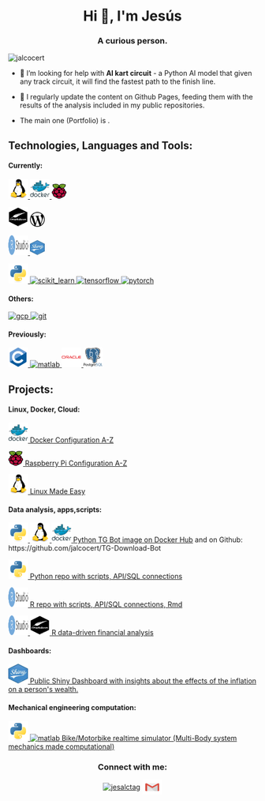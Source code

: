 <h1 align="center">Hi 👋, I'm Jesús</h1>
<h3 align="center">A curious person.</h3>

<p align="left"> <img src="https://komarev.com/ghpvc/?username=jalcocert&label=Profile%20views&color=0e75b6&style=flat" alt="jalcocert" /> </p>

- 🤝 I’m looking for help with **AI kart circuit** - a Python AI model that given any track circuit, it will find the fastest path to the finish line.

- 📝 I regularly update the content on Github Pages, feeding them with the results of the analysis included in my public repositories.

- The main one (Portfolio) is <a href="https://JAlcocerT.github.io/JAlcocerT/"> </a>.

</p>

<h2 align="left">Technologies, Languages and Tools:</h2>
<p align="left"> 
    
<h4 align="left">Currently:</h4>
<p align="left"> 

<p><a href="https://JAlcocerT.github.io/Linux/" target="_blank"> <img src="https://raw.githubusercontent.com/devicons/devicon/master/icons/linux/linux-original.svg" alt="linux" width="40" height="40"/> </a>
<a href="https://github.com/JAlcocerT/Docker" target="_blank"> <img src="https://raw.githubusercontent.com/devicons/devicon/master/icons/docker/docker-original-wordmark.svg" alt="docker" width="40" height="40"/> </a>
<a href="https://JAlcocerT.github.io/RPi/" target="_blank"> <img src="https://raw.githubusercontent.com/jalcocert/jalcocert/main/src/Raspberry_Pi_Logo.svg" alt="linux" width="30" height="30"/>
    
<p><a href="https://github.com/JAlcocerT/Docker/blob/main/README.md" target="_blank"> <img src="https://raw.githubusercontent.com/jalcocert/jalcocert/main/src/rmarkdown.svg" alt="python" width="40" height="40"/></a>      
<a href="https://JAlcocerT.github.io/JAlcocerT/" target="_blank"><img src="https://raw.githubusercontent.com/jalcocert/jalcocert/main/src/wp.svg" alt="linux" width="30" height="30"/>            


<p><a href="https://github.com/JAlcocerT/R_general" target="_blank"> <img src="https://raw.githubusercontent.com/jalcocert/jalcocert/main/src/RStudio.svg" alt="rstudio" width="40" height="40"/> </a>
<a href="https://JAlcocerT.github.io/RPi/" target="_blank"> <img src="https://github.com/JAlcocerT/JAlcocerT/raw/main/src/shiny_logo.png" alt="linux" width="30" height="30"/>
         
<p align="left">     
    
<a href="https://github.com/JAlcocerT/Python_general" target="_blank"> <img src="https://raw.githubusercontent.com/devicons/devicon/master/icons/python/python-original.svg" alt="python" width="40" height="40"/> </a> 
<a href="https://scikit-learn.org/" target="_blank"> <img src="https://upload.wikimedia.org/wikipedia/commons/0/05/Scikit_learn_logo_small.svg" alt="scikit_learn" width="40" height="40"/> </a> 
<a href="https://www.tensorflow.org" target="_blank"> <img src="https://www.vectorlogo.zone/logos/tensorflow/tensorflow-icon.svg" alt="tensorflow" width="40" height="40"/> </a> 
<a href="https://pytorch.org/" target="_blank"> <img src="https://www.vectorlogo.zone/logos/pytorch/pytorch-icon.svg" alt="pytorch" width="40" height="40"/> </a> 

<h4 align="left">Others:</h4>
<p align="left"> 
   

<p><a href="https://cloud.google.com" target="_blank"> <img src="https://www.vectorlogo.zone/logos/google_cloud/google_cloud-icon.svg" alt="gcp" width="40" height="40"/> </a>
<a href="https://git-scm.com/" target="_blank"> <img src="https://www.vectorlogo.zone/logos/git-scm/git-scm-icon.svg" alt="git" width="40" height="40"/> </a> 

    
    
<h4 align="left">Previously:</h4>
<p align="left"> 
<p><a href="https://www.cprogramming.com/" target="_blank"> <img src="https://raw.githubusercontent.com/devicons/devicon/master/icons/c/c-original.svg" alt="c" width="40" height="40"/> </a>
<a href="https://www.mathworks.com/" target="_blank"> <img src="https://upload.wikimedia.org/wikipedia/commons/2/21/Matlab_Logo.png" alt="matlab" width="40" height="40"/> </a> 
<a href="https://www.oracle.com/" target="_blank"> <img src="https://raw.githubusercontent.com/devicons/devicon/master/icons/oracle/oracle-original.svg" alt="oracle" width="40" height="40"/> </a>     
 <a href="https://www.postgresql.org" target="_blank"> <img src="https://raw.githubusercontent.com/devicons/devicon/master/icons/postgresql/postgresql-original-wordmark.svg" alt="postgresql" width="40" height="40"/> </a>
    
<p>    
<p>
<h2 align="left">Projects:</h2>
<p align="left"> 

 
<h4 align="left">Linux, Docker, Cloud:</h4>
<p align="left"> 
    
 
<p><a href="https://github.com/jalcocert/docker" target="_blank"> <img src="https://raw.githubusercontent.com/devicons/devicon/master/icons/docker/docker-original-wordmark.svg" alt="docker" width="40" height="40"/> </a>
<a href="https://jalcocert.github.io/docker/">Docker Configuration A-Z</a>
</p>

    
<p><a href="https://github.com/jalcocert/RPi" target="_blank"> <img src="https://raw.githubusercontent.com/jalcocert/jalcocert/main/src/Raspberry_Pi_Logo.svg" alt="linux" width="30" height="30"/> </a>
<a href="https://jalcocert.github.io/RPi/">Raspberry Pi Configuration A-Z</a>
</p>

<p><a href="https://github.com/jalcocert/Linux" target="_blank"> <img src="https://raw.githubusercontent.com/devicons/devicon/master/icons/linux/linux-original.svg" alt="linux" width="40" height="40"/> </a>
<a href="https://jalcocert.github.io/Linux">Linux Made Easy</a></p>

    
<h4 align="left">Data analysis, apps,scripts:</h4>
<p align="left"> 
    

<p> <a href="https://www.python.org" target="_blank"> <img src="https://raw.githubusercontent.com/devicons/devicon/master/icons/python/python-original.svg" alt="python" width="40" height="40"/> </a>
<a href="https://www.linux.org/" target="_blank"> <img src="https://raw.githubusercontent.com/devicons/devicon/master/icons/linux/linux-original.svg" alt="linux" width="40" height="40"/> </a>
<a href="https://www.docker.com/" target="_blank"> <img src="https://raw.githubusercontent.com/devicons/devicon/master/icons/docker/docker-original-wordmark.svg" alt="docker" width="40" height="40"/> </a>
<a href="https://hub.docker.com/repository/docker/jalcocert/tg_bot_torrent#">Python TG Bot image on Docker Hub</a>
and on Github: https://github.com/jalcocert/TG-Download-Bot 

    
 <p><a href="https://www.python.org" target="_blank"> <img src="https://raw.githubusercontent.com/devicons/devicon/master/icons/python/python-original.svg" alt="python" width="40" height="40"/> </a> 
<a href="https://github.com/JAlcocerT/Python_general">Python repo with scripts, API/SQL connections</a>   
    
     
<p><a href="https://www.rstudio.com/" target="_blank"> <img src="https://raw.githubusercontent.com/jalcocert/jalcocert/main/src/RStudio.svg" alt="rstudio" width="40" height="40"/> </a>
<a href="https://github.com/JAlcocerT/R_general">R repo with scripts, API/SQL connections, Rmd</a>       
     
    
</p><a href="https://github.com/jalcocert/Financial_analysis_R/" target="_blank"> <img src="https://raw.githubusercontent.com/jalcocert/jalcocert/main/src/RStudio.svg" alt="rstudio" width="40" height="40"/> </a>
 <a href="https://github.com/jalcocert/jalcocert/tree/main/docs" target="_blank"> <img src="https://raw.githubusercontent.com/jalcocert/jalcocert/main/src/rmarkdown.svg" alt="python" width="40" height="40"/> </a> 
<a href="https://jalcocert.github.io/Financial_analysis_R/">R data-driven financial analysis</a>    

    
<h4 align="left">Dashboards:</h4>
<p align="left"> 
    
 </p><a href="https://jalcocert.shinyapps.io/shiny_project_to_shinyapps/" target="_blank"> <img src="https://github.com/JAlcocerT/JAlcocerT/raw/main/src/shiny_logo.png" alt="rstudio" width="40" height="40"/> Public Shiny Dashboard with insights about the effects of the inflation on a person's wealth. </a>
     
    
 
<h4 align="left">Mechanical engineering computation:</h4>
<p align="left"> 
<a href="https://www.python.org" target="_blank"> <img src="https://raw.githubusercontent.com/devicons/devicon/master/icons/python/python-original.svg" alt="python" width="40" height="40"/> </a> 
<a href="https://www.mathworks.com/" target="_blank"> <img src="https://upload.wikimedia.org/wikipedia/commons/2/21/Matlab_Logo.png" alt="matlab" width="40" height="40"/> </a> 
<a href="https://github.com/JAlcocerT/Bike_dynamic_simulator">Bike/Motorbike realtime simulator (Multi-Body system mechanics made computational)</a>               

<p>
    
    
   
  
 
<h3 align="center">Connect with me:</h3>
<p align="center">
<a href="https://linkedin.com/in/jalcocert" target="blank"><img align="center" src="https://raw.githubusercontent.com/rahuldkjain/github-profile-readme-generator/master/src/images/icons/Social/linked-in-alt.svg" alt="jesalctag" height="30" width="40" /></a> 
<a href="mailto:jalcocert@fossengineer.com" target="blank"><img align="center" src="https://raw.githubusercontent.com/JAlcocerT/JAlcocerT/main/src/gmail-logo.svg" alt="jesalctag" height="30" width="40" /></a> 
